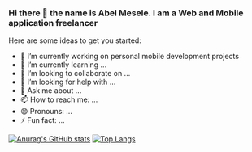 ### Hi there 👋 the name is Abel Mesele. I am a Web and Mobile application freelancer

Here are some ideas to get you started:

- 🔭 I’m currently working on personal mobile development projects
- 🌱 I’m currently learning ...
- 👯 I’m looking to collaborate on ...
- 🤔 I’m looking for help with ...
- 💬 Ask me about ...
- 📫 How to reach me: ...
- 😄 Pronouns: ...
- ⚡ Fun fact: ...

[![Anurag's GitHub stats](https://github-readme-stats.vercel.app/api?username=AtoBrightSide)](https://github.com/anuraghazra/github-readme-stats)
[![Top Langs](https://github-readme-stats.vercel.app/api/top-langs/?username=AtoBrightSide)](https://github.com/anuraghazra/github-readme-stats)
